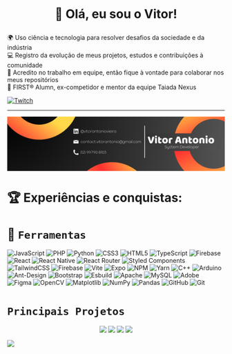 # <p align="center"> 🎈 Olá, eu sou o Vitor! </p>
🌍 Uso ciência e tecnologia para resolver desafios da sociedade e da indústria<br>💻 Registro da evolução de meus projetos, estudos e contribuições à comunidade<br>🤝 Acredito no trabalho em equipe, então fique à vontade para colaborar nos meus repositórios<br>🤖 FIRST® Alumn, ex-competidor e mentor da equipe Taiada Nexus

[![Twitch](https://img.shields.io/badge/twitch-%236441a5.svg?style=for-the-badge&logo=twitch&logoColor=%23ffffff)](https://twitch.tv/canaluou)

---

<img src="./img/banner_github.png">

# 🏆 Experiências e conquistas:


# 🧰 `Ferramentas`
![JavaScript](https://img.shields.io/badge/javascript-%23323330.svg?style=for-the-badge&logo=javascript&logoColor=%23F7DF1E) ![PHP](https://img.shields.io/badge/php-%23777BB4.svg?style=for-the-badge&logo=php&logoColor=white) ![Python](https://img.shields.io/badge/python-3670A0?style=for-the-badge&logo=python&logoColor=ffdd54) ![CSS3](https://img.shields.io/badge/css3-%231572B6.svg?style=for-the-badge&logo=css3&logoColor=white) ![HTML5](https://img.shields.io/badge/html5-%23E34F26.svg?style=for-the-badge&logo=html5&logoColor=white) ![TypeScript](https://img.shields.io/badge/typescript-%23007ACC.svg?style=for-the-badge&logo=typescript&logoColor=white) ![Firebase](https://img.shields.io/badge/firebase-%23039BE5.svg?style=for-the-badge&logo=firebase)  ![React](https://img.shields.io/badge/react-%2320232a.svg?style=for-the-badge&logo=react&logoColor=%2361DAFB) ![React Native](https://img.shields.io/badge/react_native-%2320232a.svg?style=for-the-badge&logo=react&logoColor=%2361DAFB) ![React Router](https://img.shields.io/badge/React_Router-CA4245?style=for-the-badge&logo=react-router&logoColor=white) ![Styled Components](https://img.shields.io/badge/styled--components-DB7093?style=for-the-badge&logo=styled-components&logoColor=white) ![TailwindCSS](https://img.shields.io/badge/tailwindcss-%2338B2AC.svg?style=for-the-badge&logo=tailwind-css&logoColor=white) ![Firebase](https://img.shields.io/badge/firebase-a08021?style=for-the-badge&logo=firebase&logoColor=ffcd34) ![Vite](https://img.shields.io/badge/vite-%23646CFF.svg?style=for-the-badge&logo=vite&logoColor=white) ![Expo](https://img.shields.io/badge/expo-1C1E24?style=for-the-badge&logo=expo&logoColor=#D04A37) ![NPM](https://img.shields.io/badge/NPM-%23CB3837.svg?style=for-the-badge&logo=npm&logoColor=white) ![Yarn](https://img.shields.io/badge/yarn-%232C8EBB.svg?style=for-the-badge&logo=yarn&logoColor=white) ![C++](https://img.shields.io/badge/c++-%2300599C.svg?style=for-the-badge&logo=c%2B%2B&logoColor=white) ![Arduino](https://img.shields.io/badge/-Arduino-00979D?style=for-the-badge&logo=Arduino&logoColor=white) ![Ant-Design](https://img.shields.io/badge/-AntDesign-%230170FE?style=for-the-badge&logo=ant-design&logoColor=white) ![Bootstrap](https://img.shields.io/badge/bootstrap-%238511FA.svg?style=for-the-badge&logo=bootstrap&logoColor=white) ![Esbuild](https://img.shields.io/badge/esbuild-%23FFCF00.svg?style=for-the-badge&logo=esbuild&logoColor=black) ![Apache](https://img.shields.io/badge/apache-%23D42029.svg?style=for-the-badge&logo=apache&logoColor=white) ![MySQL](https://img.shields.io/badge/mysql-4479A1.svg?style=for-the-badge&logo=mysql&logoColor=white) ![Adobe](https://img.shields.io/badge/adobe-%23FF0000.svg?style=for-the-badge&logo=adobe&logoColor=white) ![Figma](https://img.shields.io/badge/figma-%23F24E1E.svg?style=for-the-badge&logo=figma&logoColor=white) ![OpenCV](https://img.shields.io/badge/opencv-%23white.svg?style=for-the-badge&logo=opencv&logoColor=white) ![Matplotlib](https://img.shields.io/badge/Matplotlib-%23ffffff.svg?style=for-the-badge&logo=Matplotlib&logoColor=black) ![NumPy](https://img.shields.io/badge/numpy-%23013243.svg?style=for-the-badge&logo=numpy&logoColor=white) ![Pandas](https://img.shields.io/badge/pandas-%23150458.svg?style=for-the-badge&logo=pandas&logoColor=white) ![GitHub](https://img.shields.io/badge/github-%23121011.svg?style=for-the-badge&logo=github&logoColor=white) ![Git](https://img.shields.io/badge/git-%23F05033.svg?style=for-the-badge&logo=git&logoColor=white)

# `Principais Projetos`
<div align="center">
  
  [![](https://github-readme-stats.vercel.app/api/pin/?username=VitorAntonioVieira&theme=codeSTACKr&repo=horta-app)](https://github.com/VitorAntonioVieira/horta-app)
  [![](https://github-readme-stats.vercel.app/api/pin/?username=VitorAntonioVieira&theme=codeSTACKr&repo=horta-app)](https://github.com/VitorAntonioVieira/horta-app)
  [![](https://github-readme-stats.vercel.app/api/pin/?username=VitorAntonioVieira&theme=codeSTACKr&repo=horta-app)](https://github.com/VitorAntonioVieira/horta-app)
  [![](https://github-readme-stats.vercel.app/api/pin/?username=VitorAntonioVieira&theme=codeSTACKr&repo=horta-app)](https://github.com/VitorAntonioVieira/horta-app)
</div>

[![](https://visitcount.itsvg.in/api?id=VitorAntonioVieira&icon=0&color=0)](https://visitcount.itsvg.in)

<!-- Proudly created with GPRM ( https://gprm.itsvg.in ) -->
